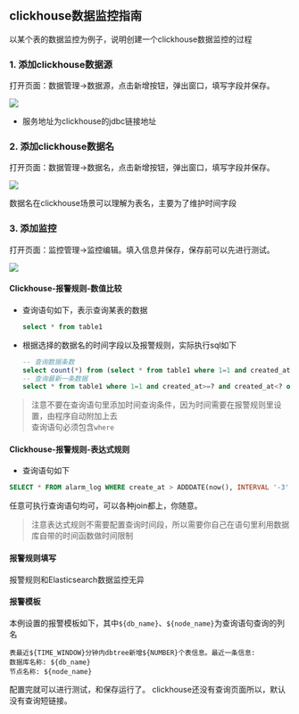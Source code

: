 ## clickhouse数据监控指南

以某个表的数据监控为例子，说明创建一个clickhouse数据监控的过程

### 1. 添加clickhouse数据源

打开页面：数据管理->数据源，点击新增按钮，弹出窗口，填写字段并保存。

<img src="https://gitee.com/tim_guai/frostmourne/raw/master/doc/img/clickhouse-datasource.png" />

* 服务地址为clickhouse的jdbc链接地址

### 2. 添加clickhouse数据名

打开页面：数据管理->数据名，点击新增按钮，弹出窗口，填写字段并保存。

<img src="https://gitee.com/tim_guai/frostmourne/raw/master/doc/img/clickhouse-dataname.png" />

数据名在clickhouse场景可以理解为表名，主要为了维护时间字段

### 3. 添加监控

打开页面：监控管理->监控编辑。填入信息并保存，保存前可以先进行测试。

<img src="https://gitee.com/tim_guai/frostmourne/raw/master/doc/img/clickhouse-alarm.png" />

#### Clickhouse-报警规则-数值比较

* 查询语句如下，表示查询某表的数据

    ```sql
    select * from table1
    ```

* 根据选择的数据名的时间字段以及报警规则，实际执行sql如下

    ```sql
    -- 查询数据条数
    select count(*) from (select * from table1 where 1=1 and created_at>=? and created_at<?)
    -- 查询最新一条数据
    select * from table1 where 1=1 and created_at>=? and created_at<? order by created_at desc limit 1
    ```

> 注意不要在查询语句里添加时间查询条件，因为时间需要在报警规则里设置，由程序自动附加上去   
> 查询语句必须包含```where```   

#### Clickhouse-报警规则-表达式规则

* 查询语句如下

```sql
SELECT * FROM alarm_log WHERE create_at > ADDDATE(now(), INTERVAL '-3' DAY) ORDER BY id DESC
```

任意可执行查询语句均可，可以各种join都上，你随意。

> 注意表达式规则不需要配置查询时间段，所以需要你自己在语句里利用数据库自带的时间函数做时间限制

#### 报警规则填写

报警规则和Elasticsearch数据监控无异

#### 报警模板

本例设置的报警模板如下，其中```${db_name}```、```${node_name}```为查询语句查询的列名

```
表最近${TIME_WINDOW}分钟内dbtree新增${NUMBER}个表信息。最近一条信息:
数据库名称: ${db_name}
节点名称: ${node_name}
```

配置完就可以进行测试，和保存运行了。 clickhouse还没有查询页面所以，默认没有查询短链接。
